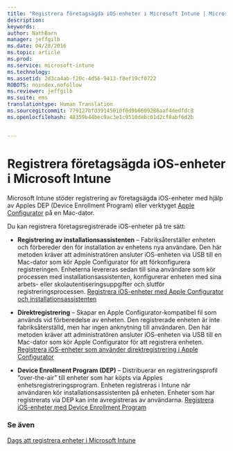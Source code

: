```yaml
---
title: "Registrera företagsägda iOS-enheter i Microsoft Intune | Microsoft Intune"
description: 
keywords: 
author: NathBarn
manager: jeffgilb
ms.date: 04/28/2016
ms.topic: article
ms.prod: 
ms.service: microsoft-intune
ms.technology: 
ms.assetid: 2d3ca4ab-f20c-4d56-9413-f8ef19cf0722
ROBOTS: noindex,nofollow
ms.reviewer: jeffgilb
ms.suite: ems
translationtype: Human Translation
ms.sourcegitcommit: 779127bfd39145010f0d9b6609286aaf4dedfdc8
ms.openlocfilehash: 48359b44bec9ac3e1c9510debc01d2cf8abf6d2b


---
```


# Registrera företagsägda iOS-enheter i Microsoft Intune
Microsoft Intune stöder registrering av företagsägda iOS-enheter med hjälp av Apples DEP (Device Enrollment Program) eller verktyget [Apple Configurator](http://go.microsoft.com/fwlink/?LinkId=518017) på en Mac-dator.

Du kan registrera företagsregistrerade iOS-enheter på tre sätt:

-   **Registrering av installationsassistenten** – Fabriksåterställer enheten och förbereder den för installation av enhetens nya användare. Den här metoden kräver att administratören ansluter iOS-enheten via USB till en Mac-dator som kör Apple Configurator för att förkonfigurera registreringen. Enheterna levereras sedan till sina användare som kör processen med installationsassistenten, konfigurerar enheten med sina arbets- eller skolautentiseringsuppgifter och slutför registreringsprocessen. [Registrera iOS-enheter med Apple Configurator och installationsassistenten](ios-setup-assistant-enrollment-in-microsoft-intune.md)

-   **Direktregistrering** – Skapar en Apple Configurator-kompatibel fil som används vid förberedelse av enheten. Den registrerade enheten är inte fabriksåterställd, men har ingen anknytning till användaren. Den här metoden kräver att administratören ansluter iOS-enheten via USB till en Mac-dator som kör Apple Configurator för att registrera enheten. [Registrera iOS-enheter som använder direktregistrering i Apple Configurator](ios-direct-enrollment-in-microsoft-intune.md)

-   **Device Enrollment Program (DEP)** – Distribuerar en registreringsprofil ”over-the-air” till enheter som har köpts via Apples enhetsregistreringsprogram. Enheten registreras i Intune när användaren kör installationsassistenten på enheten.  Enheter som har registrerats via DEP kan inte avregistreras av användarna. [Registrera iOS-enheter med Device Enrollment Program](ios-device-enrollment-program-in-microsoft-intune.md)




### Se även
[Dags att registrera enheter i Microsoft Intune](get-ready-to-enroll-devices-in-microsoft-intune.md)



<!--HONumber=Jun16_HO4-->


